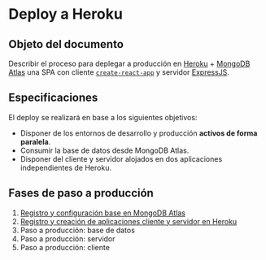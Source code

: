 # Deploy a Heroku

## Objeto del documento

Describir el proceso para deplegar a producción en [Heroku](https://www.heroku.com/) + [MongoDB Atlas](https://www.mongodb.com/cloud/atlas) una SPA con cliente [`create-react-app`](https://create-react-app.dev/docs/getting-started/) y servidor [ExpressJS](https://expressjs.com/).

## Especificaciones

El deploy se realizará en base a los siguientes objetivos:

- Disponer de los entornos de desarrollo y producción **activos de forma paralela**.
- Consumir la base de datos desde MongoDB Atlas.
- Disponer del cliente y servidor alojados en dos aplicaciones independientes de Heroku.


## Fases de paso a producción

1. [Registro y configuración base en MongoDB Atlas](https://github.com/german-alvarez-dev/deploy-react-express-app/blob/main/stage1.md)
2. [Registro y creación de aplicaciones cliente y servidor en Heroku](https://github.com/german-alvarez-dev/deploy-react-express-app/blob/main/stage2.md)
3. Paso a producción: base de datos
4. Paso a producción: servidor
5. Paso a producción: cliente
